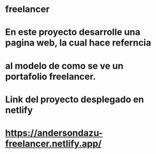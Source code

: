 # freelancer

# En este proyecto desarrolle una pagina web, la cual hace referncia 
# al modelo de como se ve un portafolio freelancer.
# Link del proyecto desplegado en netlify
# https://andersondazu-freelancer.netlify.app/
